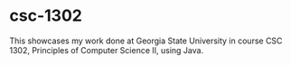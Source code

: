 # csc-1302
This showcases my work done at Georgia State University in course CSC 1302, Principles of Computer Science II, using Java.
